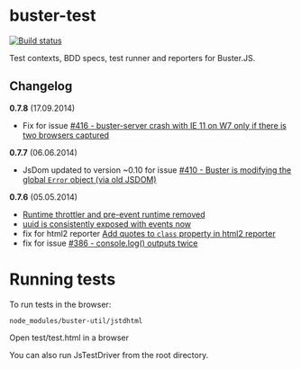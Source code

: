 # buster-test

[![Build status](https://secure.travis-ci.org/busterjs/buster-test.png?branch=master)](http://travis-ci.org/busterjs/buster-test)

Test contexts, BDD specs, test runner and reporters for Buster.JS.


## Changelog

**0.7.8** (17.09.2014)

* Fix for issue [#416 - buster-server crash with IE 11 on W7 only if there is two browsers captured](https://github.com/busterjs/buster/issues/416)

**0.7.7** (06.06.2014)

* JsDom updated to version ~0.10 for issue [#410 - Buster is modifying the global `Error` object (via old JSDOM)](https://github.com/busterjs/buster/issues/410)

**0.7.6** (05.05.2014)

* [Runtime throttler and pre-event runtime removed](https://github.com/busterjs/buster-test/commit/e7cf870e1868f410b9130591d70fdade2c586b93)
* [uuid is consistently exposed with events now](https://github.com/busterjs/buster-test/commit/81515e8f386e6b9bf2c8dacb977857ac905c77de)
* fix for html2 reporter [Add quotes to `class` property in html2 reporter](https://github.com/busterjs/buster-test/commit/13bacc1a579db266e884722798f10c2adb3fca1a)
* fix for issue [#386 - console.log() outputs twice](https://github.com/busterjs/buster/issues/386)


# Running tests

To run tests in the browser:

    node_modules/buster-util/jstdhtml

Open test/test.html in a browser

You can also run JsTestDriver from the root directory.
